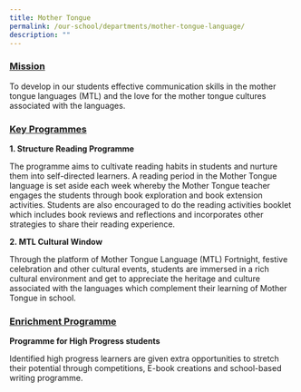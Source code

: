 ```yaml
---
title: Mother Tongue
permalink: /our-school/departments/mother-tongue-language/
description: ""
---
```




<h3><span style="text-decoration: underline;"><strong>Mission</strong></span></h3>
<p>To develop in our students effective communication skills in the mother tongue languages (MTL) and&nbsp;the love for the mother tongue cultures associated with the languages.</p>
<h3><span style="text-decoration: underline;"><strong>Key Programmes</strong></span></h3>
<p><strong>1. Structure Reading Programme</strong></p>
<p>The programme aims to cultivate reading habits in students and nurture them into self-directed learners. A reading period in the Mother Tongue language is set aside&nbsp;each week&nbsp;whereby the Mother Tongue teacher engages the students through book exploration and book extension activities. Students are also encouraged to do the reading activities booklet which includes book reviews and reflections and incorporates other strategies&nbsp;to share their reading experience.</p>
<p><strong>2. MTL Cultural Window</strong></p>
<p>Through the platform of Mother Tongue Language (MTL) Fortnight, festive celebration and other cultural events, students are immersed in a rich cultural&nbsp;environment and get&nbsp;to appreciate the heritage and culture associated with the languages which complement their learning of Mother Tongue in school.</p>
<h3><span style="text-decoration: underline;"><strong>Enrichment Programme</strong></span></h3>
<p><strong>Programme&nbsp;for High Progress students</strong></p>
<p>Identified high progress learners are given extra opportunities to stretch their potential through competitions, E-book creations and school-based writing programme.</p>